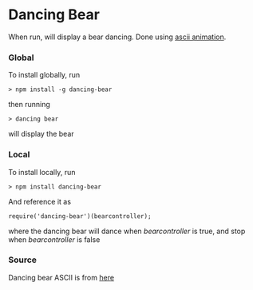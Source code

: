 # Dancing Bear

When run, will display a bear dancing. Done using [ascii animation](https://github.com/joeyism/node-ascii-animate).

### Global

To install globally, run

    > npm install -g dancing-bear

then running

    > dancing bear

will display the bear

### Local

To install locally, run

    > npm install dancing-bear

And reference it as

    require('dancing-bear')(bearcontroller);

where the dancing bear will dance when *bearcontroller* is true, and stop when *bearcontroller* is false


### Source

Dancing bear ASCII is from [here](http://neil.franklin.ch/Jokes_and_Fun/ASCII_Zoo.html)
